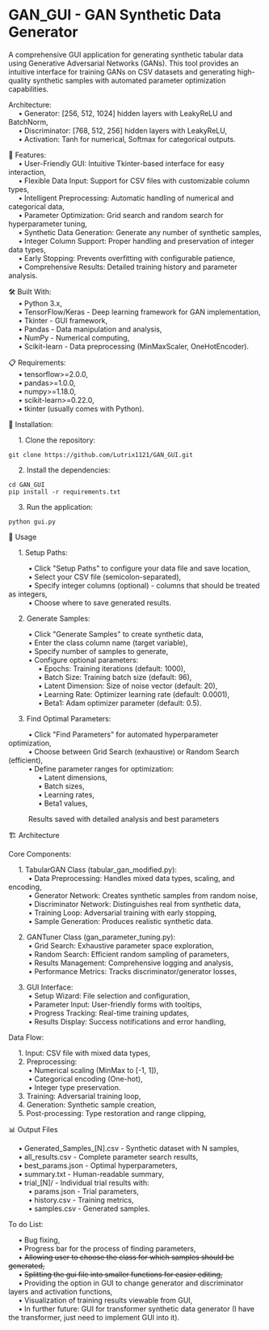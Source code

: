 # GAN_GUI - GAN Synthetic Data Generator
A comprehensive GUI application for generating synthetic tabular data using Generative Adversarial Networks (GANs). This tool provides an intuitive interface for training GANs on CSV datasets and generating high-quality synthetic samples with automated parameter optimization capabilities.

Architecture:  
&nbsp;&nbsp;&nbsp;&nbsp;&nbsp;• Generator: [256, 512, 1024] hidden layers with LeakyReLU and BatchNorm,  
&nbsp;&nbsp;&nbsp;&nbsp;&nbsp;• Discriminator: [768, 512, 256] hidden layers with LeakyReLU,  
&nbsp;&nbsp;&nbsp;&nbsp;&nbsp;• Activation: Tanh for numerical, Softmax for categorical outputs.  

🚀 Features:  
	&nbsp;&nbsp;&nbsp;&nbsp;&nbsp;• User-Friendly GUI: Intuitive Tkinter-based interface for easy interaction,  
	&nbsp;&nbsp;&nbsp;&nbsp;&nbsp;• Flexible Data Input: Support for CSV files with customizable column types,  
	&nbsp;&nbsp;&nbsp;&nbsp;&nbsp;• Intelligent Preprocessing: Automatic handling of numerical and categorical data,  
	&nbsp;&nbsp;&nbsp;&nbsp;&nbsp;• Parameter Optimization: Grid search and random search for hyperparameter tuning,  
	&nbsp;&nbsp;&nbsp;&nbsp;&nbsp;• Synthetic Data Generation: Generate any number of synthetic samples,  
	&nbsp;&nbsp;&nbsp;&nbsp;&nbsp;• Integer Column Support: Proper handling and preservation of integer data types,  
	&nbsp;&nbsp;&nbsp;&nbsp;&nbsp;• Early Stopping: Prevents overfitting with configurable patience,  
	&nbsp;&nbsp;&nbsp;&nbsp;&nbsp;• Comprehensive Results: Detailed training history and parameter analysis.

🛠️ Built With:  
	&nbsp;&nbsp;&nbsp;&nbsp;&nbsp;• Python 3.x,  
	&nbsp;&nbsp;&nbsp;&nbsp;&nbsp;• TensorFlow/Keras - Deep learning framework for GAN implementation,  
	&nbsp;&nbsp;&nbsp;&nbsp;&nbsp;• Tkinter - GUI framework,  
	&nbsp;&nbsp;&nbsp;&nbsp;&nbsp;• Pandas - Data manipulation and analysis,  
	&nbsp;&nbsp;&nbsp;&nbsp;&nbsp;• NumPy - Numerical computing,  
	&nbsp;&nbsp;&nbsp;&nbsp;&nbsp;• Scikit-learn - Data preprocessing (MinMaxScaler, OneHotEncoder).
 
📋 Requirements:  
	&nbsp;&nbsp;&nbsp;&nbsp;&nbsp;• tensorflow>=2.0.0,  
	&nbsp;&nbsp;&nbsp;&nbsp;&nbsp;• pandas>=1.0.0,  
	&nbsp;&nbsp;&nbsp;&nbsp;&nbsp;• numpy>=1.18.0,  
	&nbsp;&nbsp;&nbsp;&nbsp;&nbsp;• scikit-learn>=0.22.0,  
	&nbsp;&nbsp;&nbsp;&nbsp;&nbsp;• tkinter (usually comes with Python).

 🚀 Installation:  
 
 &nbsp;&nbsp;&nbsp;&nbsp;&nbsp;1. Clone the repository:  
  
	git clone https://github.com/Lutrix1121/GAN_GUI.git

   &nbsp;&nbsp;&nbsp;&nbsp;&nbsp;2. Install the dependencies:  

	cd GAN_GUI  
	pip install -r requirements.txt

   &nbsp;&nbsp;&nbsp;&nbsp;&nbsp;3. Run the application:  

	python gui.py

📖 Usage  

&nbsp;&nbsp;&nbsp;&nbsp;&nbsp;1. Setup Paths:   
 
&nbsp;&nbsp;&nbsp;&nbsp;&nbsp;&nbsp;&nbsp;&nbsp;&nbsp;&nbsp;• Click "Setup Paths" to configure your data file and save location,   
&nbsp;&nbsp;&nbsp;&nbsp;&nbsp;&nbsp;&nbsp;&nbsp;&nbsp;&nbsp;• Select your CSV file (semicolon-separated),   
&nbsp;&nbsp;&nbsp;&nbsp;&nbsp;&nbsp;&nbsp;&nbsp;&nbsp;&nbsp;• Specify integer columns (optional) - columns that should be treated as integers,  
&nbsp;&nbsp;&nbsp;&nbsp;&nbsp;&nbsp;&nbsp;&nbsp;&nbsp;&nbsp;• Choose where to save generated results.  
	
&nbsp;&nbsp;&nbsp;&nbsp;&nbsp;2. Generate Samples:  

&nbsp;&nbsp;&nbsp;&nbsp;&nbsp;&nbsp;&nbsp;&nbsp;&nbsp;&nbsp;• Click "Generate Samples" to create synthetic data,  
&nbsp;&nbsp;&nbsp;&nbsp;&nbsp;&nbsp;&nbsp;&nbsp;&nbsp;&nbsp;• Enter the class column name (target variable),  
&nbsp;&nbsp;&nbsp;&nbsp;&nbsp;&nbsp;&nbsp;&nbsp;&nbsp;&nbsp;• Specify number of samples to generate,  
&nbsp;&nbsp;&nbsp;&nbsp;&nbsp;&nbsp;&nbsp;&nbsp;&nbsp;&nbsp;• Configure optional parameters:  
&nbsp;&nbsp;&nbsp;&nbsp;&nbsp;&nbsp;&nbsp;&nbsp;&nbsp;&nbsp;&nbsp;&nbsp;&nbsp;&nbsp;&nbsp;• Epochs: Training iterations (default: 1000),  
&nbsp;&nbsp;&nbsp;&nbsp;&nbsp;&nbsp;&nbsp;&nbsp;&nbsp;&nbsp;&nbsp;&nbsp;&nbsp;&nbsp;&nbsp;• Batch Size: Training batch size (default: 96),  
&nbsp;&nbsp;&nbsp;&nbsp;&nbsp;&nbsp;&nbsp;&nbsp;&nbsp;&nbsp;&nbsp;&nbsp;&nbsp;&nbsp;&nbsp;• Latent Dimension: Size of noise vector (default: 20),  
&nbsp;&nbsp;&nbsp;&nbsp;&nbsp;&nbsp;&nbsp;&nbsp;&nbsp;&nbsp;&nbsp;&nbsp;&nbsp;&nbsp;&nbsp;• Learning Rate: Optimizer learning rate (default: 0.0001),  
&nbsp;&nbsp;&nbsp;&nbsp;&nbsp;&nbsp;&nbsp;&nbsp;&nbsp;&nbsp;&nbsp;&nbsp;&nbsp;&nbsp;&nbsp;• Beta1: Adam optimizer parameter (default: 0.5).  
 
&nbsp;&nbsp;&nbsp;&nbsp;&nbsp;3. Find Optimal Parameters:  

&nbsp;&nbsp;&nbsp;&nbsp;&nbsp;&nbsp;&nbsp;&nbsp;&nbsp;&nbsp;• Click "Find Parameters" for automated hyperparameter optimization,  
&nbsp;&nbsp;&nbsp;&nbsp;&nbsp;&nbsp;&nbsp;&nbsp;&nbsp;&nbsp;• Choose between Grid Search (exhaustive) or Random Search (efficient),  
&nbsp;&nbsp;&nbsp;&nbsp;&nbsp;&nbsp;&nbsp;&nbsp;&nbsp;&nbsp;• Define parameter ranges for optimization:  
&nbsp;&nbsp;&nbsp;&nbsp;&nbsp;&nbsp;&nbsp;&nbsp;&nbsp;&nbsp;&nbsp;&nbsp;&nbsp;&nbsp;&nbsp;• Latent dimensions,  
&nbsp;&nbsp;&nbsp;&nbsp;&nbsp;&nbsp;&nbsp;&nbsp;&nbsp;&nbsp;&nbsp;&nbsp;&nbsp;&nbsp;&nbsp;• Batch sizes,  
&nbsp;&nbsp;&nbsp;&nbsp;&nbsp;&nbsp;&nbsp;&nbsp;&nbsp;&nbsp;&nbsp;&nbsp;&nbsp;&nbsp;&nbsp;• Learning rates,  
&nbsp;&nbsp;&nbsp;&nbsp;&nbsp;&nbsp;&nbsp;&nbsp;&nbsp;&nbsp;&nbsp;&nbsp;&nbsp;&nbsp;&nbsp;• Beta1 values,  
 
&nbsp;&nbsp;&nbsp;&nbsp;&nbsp;&nbsp;&nbsp;&nbsp;&nbsp;&nbsp;Results saved with detailed analysis and best parameters  
 
🏗️ Architecture  

Core Components:  

&nbsp;&nbsp;&nbsp;&nbsp;&nbsp;1. TabularGAN Class (tabular_gan_modified.py):  
&nbsp;&nbsp;&nbsp;&nbsp;&nbsp;&nbsp;&nbsp;&nbsp;&nbsp;&nbsp;• Data Preprocessing: Handles mixed data types, scaling, and encoding,  
&nbsp;&nbsp;&nbsp;&nbsp;&nbsp;&nbsp;&nbsp;&nbsp;&nbsp;&nbsp;• Generator Network: Creates synthetic samples from random noise,  
&nbsp;&nbsp;&nbsp;&nbsp;&nbsp;&nbsp;&nbsp;&nbsp;&nbsp;&nbsp;• Discriminator Network: Distinguishes real from synthetic data,  
&nbsp;&nbsp;&nbsp;&nbsp;&nbsp;&nbsp;&nbsp;&nbsp;&nbsp;&nbsp;• Training Loop: Adversarial training with early stopping,  
&nbsp;&nbsp;&nbsp;&nbsp;&nbsp;&nbsp;&nbsp;&nbsp;&nbsp;&nbsp;• Sample Generation: Produces realistic synthetic data.  

&nbsp;&nbsp;&nbsp;&nbsp;&nbsp;2. GANTuner Class (gan_parameter_tuning.py):  
&nbsp;&nbsp;&nbsp;&nbsp;&nbsp;&nbsp;&nbsp;&nbsp;&nbsp;&nbsp;• Grid Search: Exhaustive parameter space exploration,  
&nbsp;&nbsp;&nbsp;&nbsp;&nbsp;&nbsp;&nbsp;&nbsp;&nbsp;&nbsp;• Random Search: Efficient random sampling of parameters,  
&nbsp;&nbsp;&nbsp;&nbsp;&nbsp;&nbsp;&nbsp;&nbsp;&nbsp;&nbsp;• Results Management: Comprehensive logging and analysis,  
&nbsp;&nbsp;&nbsp;&nbsp;&nbsp;&nbsp;&nbsp;&nbsp;&nbsp;&nbsp;• Performance Metrics: Tracks discriminator/generator losses,  

&nbsp;&nbsp;&nbsp;&nbsp;&nbsp;3. GUI Interface:  
&nbsp;&nbsp;&nbsp;&nbsp;&nbsp;&nbsp;&nbsp;&nbsp;&nbsp;&nbsp;• Setup Wizard: File selection and configuration,  
&nbsp;&nbsp;&nbsp;&nbsp;&nbsp;&nbsp;&nbsp;&nbsp;&nbsp;&nbsp;• Parameter Input: User-friendly forms with tooltips,  
&nbsp;&nbsp;&nbsp;&nbsp;&nbsp;&nbsp;&nbsp;&nbsp;&nbsp;&nbsp;• Progress Tracking: Real-time training updates,  
&nbsp;&nbsp;&nbsp;&nbsp;&nbsp;&nbsp;&nbsp;&nbsp;&nbsp;&nbsp;• Results Display: Success notifications and error handling,  

Data Flow: 

&nbsp;&nbsp;&nbsp;&nbsp;&nbsp;1. Input: CSV file with mixed data types,  
&nbsp;&nbsp;&nbsp;&nbsp;&nbsp;2. Preprocessing:  
&nbsp;&nbsp;&nbsp;&nbsp;&nbsp;&nbsp;&nbsp;&nbsp;&nbsp;&nbsp;• Numerical scaling (MinMax to [-1, 1]),  
&nbsp;&nbsp;&nbsp;&nbsp;&nbsp;&nbsp;&nbsp;&nbsp;&nbsp;&nbsp;• Categorical encoding (One-hot),  
&nbsp;&nbsp;&nbsp;&nbsp;&nbsp;&nbsp;&nbsp;&nbsp;&nbsp;&nbsp;• Integer type preservation.    
&nbsp;&nbsp;&nbsp;&nbsp;&nbsp;3. Training: Adversarial training loop,  
&nbsp;&nbsp;&nbsp;&nbsp;&nbsp;4. Generation: Synthetic sample creation,  
&nbsp;&nbsp;&nbsp;&nbsp;&nbsp;5. Post-processing: Type restoration and range clipping,  

📊 Output Files  

&nbsp;&nbsp;&nbsp;&nbsp;&nbsp;• Generated_Samples_[N].csv - Synthetic dataset with N samples,  
&nbsp;&nbsp;&nbsp;&nbsp;&nbsp;• all_results.csv - Complete parameter search results,  
&nbsp;&nbsp;&nbsp;&nbsp;&nbsp;• best_params.json - Optimal hyperparameters,  
&nbsp;&nbsp;&nbsp;&nbsp;&nbsp;• summary.txt - Human-readable summary,  
&nbsp;&nbsp;&nbsp;&nbsp;&nbsp;• trial_[N]/ - Individual trial results with:  
&nbsp;&nbsp;&nbsp;&nbsp;&nbsp;&nbsp;&nbsp;&nbsp;&nbsp;&nbsp;• params.json - Trial parameters,  
&nbsp;&nbsp;&nbsp;&nbsp;&nbsp;&nbsp;&nbsp;&nbsp;&nbsp;&nbsp;• history.csv - Training metrics,  
&nbsp;&nbsp;&nbsp;&nbsp;&nbsp;&nbsp;&nbsp;&nbsp;&nbsp;&nbsp;• samples.csv - Generated samples.  

To do List:  

&nbsp;&nbsp;&nbsp;&nbsp;&nbsp;• Bug fixing,  
&nbsp;&nbsp;&nbsp;&nbsp;&nbsp;• Progress bar for the process of finding parameters,  
&nbsp;&nbsp;&nbsp;&nbsp;&nbsp;• ~~Allowing user to choose the class for which samples should be generated,~~  
&nbsp;&nbsp;&nbsp;&nbsp;&nbsp;• ~~Splitting the gui file into smaller functions for easier editing,~~  
&nbsp;&nbsp;&nbsp;&nbsp;&nbsp;• Providing the option in GUI to change generator and discriminator layers and activation functions,  
&nbsp;&nbsp;&nbsp;&nbsp;&nbsp;• Visualization of training results viewable from GUI,  
&nbsp;&nbsp;&nbsp;&nbsp;&nbsp;• In further future: GUI for transformer synthetic data generator (I have the transformer, just need to implement GUI into it).  
